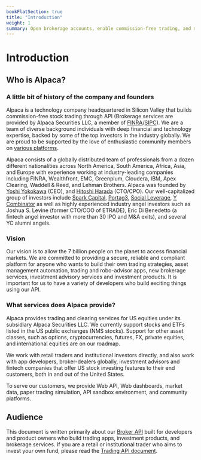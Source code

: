 ```yaml
---
bookFlatSection: true
title: "Introduction"
weight: 1
summary: Open brokerage accounts, enable commission-free trading, and manage the ongoing user experience with Alpaca Broker API
---
```


# Introduction

## Who is Alpaca?

### A little bit of history of the company and founders

Alpaca is a technology company headquartered in Silicon Valley that builds
commission-free stock trading through API (Brokerage services are provided by
Alpaca Securities LLC, a member of
[FINRA](https://finra.org)/[SIPC](https://sipc.org)). We are a team of diverse
background individuals with deep financial and technology expertise, backed by
some of the top investors in the industry globally. We are proud to be supported
by the love of enthusiastic community members on [various
platforms](https://alpaca.markets/community).

Alpaca consists of a globally distributed team of professionals from a dozen
different nationalities across North America, South America, Africa, Asia, and
Europe with experience working at industry-leading companies including FINRA,
Wealthfront, EMC, Greenplum, Cloudera, IBM, Apex Clearing, Waddell & Reed, and
Lehman Brothers. Alpaca was founded by [Yoshi
Yokokawa](https://www.linkedin.com/in/yoshiyokokawa/) (CEO), and [Hitoshi
Harada](https://www.linkedin.com/in/hitoshi-harada-02b01425/) (CTO/CPO). Our
well-capitalized group of investors include [Spark
Capital](https://www.sparkcapital.com/), [Portag3](https://www.p3vc.com/),
[Social Leverage](https://www.socialleverage.com/), [Y
Combinator](https://www.ycombinator.com/) as well as highly experienced industry
angel investors such as Joshua S. Levine (former CTO/COO of ETRADE), Eric Di
Benedetto (a fintech angel investor with more than 30 IPO and M&A exits), and
several YC alumni angels.

### Vision

Our vision is to allow the 7 billion people on the planet to access financial
markets. We are committed to providing a secure, reliable and compliant platform
for anyone who wants to build their own trading strategies, asset management
automation, trading and robo-advisor apps, new brokerage services, investment
advisory services and investment products. It is important for us to have a
variety of developers who build exciting things using our API.

### What services does Alpaca provide?

Alpaca provides trading and clearing services for US equities under its
subsidiary Alpaca Securities LLC. We currently support stocks and ETFs listed in
the US public exchanges (NMS stocks). Support for other asset classes, such as
options, cryptocurrencies, futures, FX, private equities, and international
equities are on our roadmap.

We work with retail traders and institutional investors directly, and also work
with app developers, broker-dealers globally, investment advisors and fintech
companies that offer US stock investing features to their end customers, both in
and out of the United States.

To serve our customers, we provide Web API, Web dashboards, market data, paper
trading simulation, API sandbox environment, and community platforms.

## Audience

This document is written primarily about our [Broker
API](https://broker-api.alpaca.markets/) built for developers and product owners
who build trading apps, investment products, and brokerage services. If you are
a retail or institutional trader who aims to invest your own fund, please read
the [Trading API document](https://alpaca.markets/docs/).

&nbsp;

